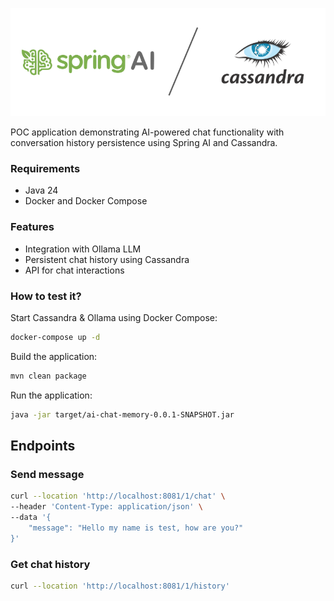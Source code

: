 ![banner](doc/banner.png)

POC application demonstrating AI-powered chat functionality with conversation history persistence using Spring AI and Cassandra.

### Requirements

- Java 24
- Docker and Docker Compose

### Features

- Integration with Ollama LLM
- Persistent chat history using Cassandra
- API for chat interactions

### How to test it?
Start Cassandra & Ollama using Docker Compose:

```bash
docker-compose up -d
```

Build the application:

```bash
mvn clean package
```

Run the application:

```bash
java -jar target/ai-chat-memory-0.0.1-SNAPSHOT.jar
```

## Endpoints

### Send message

```bash
curl --location 'http://localhost:8081/1/chat' \
--header 'Content-Type: application/json' \
--data '{
    "message": "Hello my name is test, how are you?"
}'
```

### Get chat history

```bash
curl --location 'http://localhost:8081/1/history'
```
